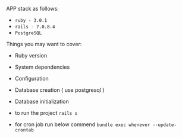 
APP stack as follows:
* `ruby - 3.0.1`
* `rails - 7.0.8.4`
* `PostgreSQL`

Things you may want to cover:

* Ruby version

* System dependencies

* Configuration

* Database creation ( use postgresql )

* Database initialization

* to run the project `rails s `
* for cron job run below commend `bundle exec whenever --update-crontab`
